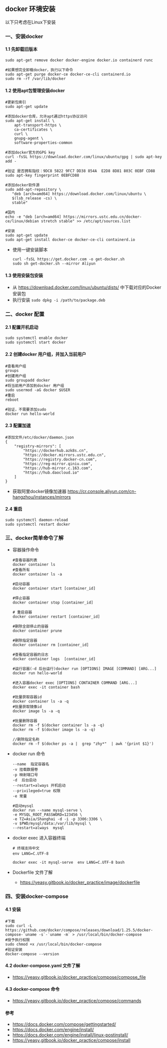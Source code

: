 ## docker 环境安装

以下只考虑在Linux下安装



### 一、安装docker

#### 1.1 先卸载旧版本

```
sudo apt-get remove docker docker-engine docker.io containerd runc

#如果想完全卸载docker，执行以下命令
sudo apt-get purge docker-ce docker-ce-cli containerd.io
sudo rm -rf /var/lib/docker
```



#### 1.2 使用apt包管理安装docker

```
#更新包索引
sudo apt-get update

#添加docker仓库，允许apt通过https协议访问
sudo apt-get install \
    apt-transport-https \
    ca-certificates \
    curl \
    gnupg-agent \
    software-properties-common
    
#添加docker官方的GPG key
curl -fsSL https://download.docker.com/linux/ubuntu/gpg | sudo apt-key add -

#验证 是否拥有指纹：9DC8 5822 9FC7 DD38 854A  E2D8 8D81 803C 0EBF CD88
sudo apt-key fingerprint 0EBFCD88

#添加docker软件源
sudo add-apt-repository \
   "deb [arch=amd64] https://download.docker.com/linux/ubuntu \
   $(lsb_release -cs) \
   stable"
   
#国内
echo -e "deb [arch=amd64] https://mirrors.ustc.edu.cn/docker-ce/linux/debian stretch stable" >> /etc/apt/sources.list

#安装
sudo apt-get update
sudo apt-get install docker-ce docker-ce-cli containerd.io
```

- 使用一键安装脚本

  ```
  curl -fsSL https://get.docker.com -o get-docker.sh
  sudo sh get-docker.sh --mirror Aliyun
  ```

#### 1.3 使用安装包安装

- 从 https://download.docker.com/linux/ubuntu/dists/ 中下载对应的Docker安装包
- 执行安装 `sudo dpkg -i /path/to/package.deb`



### 二、docker 配置

#### 2.1 配置开机启动

```
sudo systemctl enable docker
sudo systemctl start docker
```

#### 2.2 创建docker 用户组，并加入当前用户

```
#查看用户组
groups
#创建用户组
sudo groupadd docker
#将当前用户添加到docker 用户组
sudo usermod -aG docker $USER
#重启
reboot

#验证，不需要添加sudo 
docker run hello-world
```

#### 2.3 配置加速

```
#添加文件/etc/docker/daemon.json
{
    "registry-mirrors": [
        "https://dockerhub.azk8s.cn",
        "https://docker.mirrors.ustc.edu.cn",
        "https://registry.docker-cn.com",
        "https://reg-mirror.qiniu.com",
        "https://hub-mirror.c.163.com",
        "https://hub.daocloud.io"
    ]
}      
```

- 获取阿里docker镜像加速器 https://cr.console.aliyun.com/cn-hangzhou/instances/mirrors

#### 2.4 重启

```
sudo systemctl daemon-reload 
sudo systemctl restart docker
```



### 三、docker简单命令了解

- 容器操作命令

  ```
  #查看容器列表
  docker container ls 
  #查看所有
  docker container ls -a
  
  #启动容器
  docker container start [container_id]
  
  #停止容器
  docker container stop [container_id]
  
  # 重启容器
  docker container restart [container_id]
  
  #删除全部停止的容器
  docker container prune
  
  #删除指定容器
  docker container rm [container_id]
  
  #查看指定容器的日志
  docker container logs  [container_id]
  
  #运行容器(-d 后台运行)docker run [OPTIONS] IMAGE [COMMAND] [ARG...]
  docker run hello-world
  
  #进入容器docker exec [OPTIONS] CONTAINER COMMAND [ARG...]
  docker exec -it container bash
  
  #批量获取容器id
  docker container ls -a -q
  #批量获取镜像id
  docker image ls -a -q
  
  #批量删除容器
  docker rm -f $(docker container ls -a -q)
  docker rm -f $(docker image ls -a -q)
  
  //删除指定名称
  docker rm -f $(docker ps -a |  grep "zhy*"  | awk '{print $1}')
  ```

- docker  run 命令

  ```
  --name  指定容器名
  -v 挂载数据卷
  -p 映射端口号
  -d  后台启动
  --restart=always 开机启动
  --privileged=true 权限
  -e 常量
  
  #启动mysql
  docker run --name mysql-serve \
  -e MYSQL_ROOT_PASSWORD=123456 \
  -e TZ=Asia/Shanghai -d -i -p 3306:3306 \
  -v $PWD/mysql/data:/var/lib/mysql \
  --restart=always  mysql
  ```

- docker exec 进入容器终端

  ```
  # 终端支持中文
  env LANG=C.UTF-8　
  
  docker exec -it mysql-serve  env LANG=C.UTF-8 bash
  ```

- Dockerfile 文件了解

  - https://yeasy.gitbook.io/docker_practice/image/dockerfile

### 四、安装docker-compose

#### 4.1 安装

```shell
#下载
sudo curl -L https://github.com/docker/compose/releases/download/1.25.5/docker-compose-`uname -s`-`uname -m` > /usr/local/bin/docker-compose
#授予执行权限
sudo chmod +x /usr/local/bin/docker-compose
#验证安装
docker-compose --version
```

#### 4.2 docker-compose.yaml 文件了解

- https://yeasy.gitbook.io/docker_practice/compose/compose_file

#### 4.3 docker-compose 命令

- https://yeasy.gitbook.io/docker_practice/compose/commands



#### 参考

- https://docs.docker.com/compose/gettingstarted/
- https://docs.docker.com/engine/install/
- https://docs.docker.com/engine/install/linux-postinstall/
- https://yeasy.gitbook.io/docker_practice/compose/install

